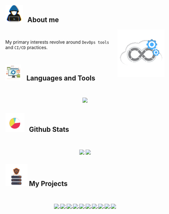## <picture><img src = "./Images/about_me.gif?raw=true" width = 55px style="margin-right: 10px;" ></picture> About me

<picture> <img align="right" src="./Images/Right_Side.gif?raw=true" width = 150px></picture>

<br>

My primary interests revolve around `DevOps tools` and `CI/CD` practices.
<br> <br>

## <picture> <img src = "./Images/tools.gif?raw=true" width = 50px style="margin-right: 12px;"> </picture> Languages and Tools

<br>

<p align="center">
  <a href="https://skillicons.dev">
    <img src="https://skillicons.dev/icons?i=go,py,flask,docker,kubernetes,postgres,git,github,githubactions,jenkins,ansible,terraform,aws,linux,bash,vim&perline=8" />
  </a>
</p>

## <picture> <img src = "./Images/stats.gif?raw=true" width = 60px style="margin-right: 10px;"> </picture> Github Stats

<br>

<p align="center">
 <img src="https://readme.ujstor.com/top-langs/?username=Ujstor&theme=transparent&langs_count=8&layout=compact&hide_border=true&hide=jupyter%20notebook,php,html,css,jinja,smarty,mako" align="center" />
  <img src="https://streak-stats-92f42ajco-ujstor.vercel.app/?user=Ujstor&theme=transparent&hide_border=true&stroke=transparent" align="center" />
</p>

## <picture> <img src = "./Images/projects.gif?raw=true" width = 70px > </picture> My Projects

<br>

<p align="center">
  <a href="https://github.com/Melkeydev/go-blueprint">
    <img align="center" src="https://readme.ujstor.com/pin/?username=melkeydev&repo=go-blueprint&theme=transparent&hide_border=true" />
  </a>
  <a href="https://github.com/Ujstor/coolify-hetzner-terraform">
    <img align="center" src="https://readme.ujstor.com/pin/?username=ujstor&repo=coolify-hetzner-terraform&theme=transparent&hide_border=true" />
  </a>
  <a href="https://github.com/Ujstor/self-hosting-ai-models">
    <img align="center" src="https://readme.ujstor.com/pin/?username=ujstor&repo=self-hosting-ai-models&theme=transparent&hide_border=true" />
  </a>
  <a href="https://github.com/Ujstor/web-ssh-server">
    <img align="center" src="https://readme.ujstor.com/pin/?username=ujstor&repo=web-ssh-server&theme=transparent&hide_border=true" />
  </a>
  <a href="https://github.com/Ujstor/todo-go-htmx">
    <img align="center" src="https://readme.ujstor.com/pin/?username=ujstor&repo=todo-go-htmx&theme=transparent&hide_border=true" />
  </a>
  <a href="https://github.com/Ujstor/probit-exchange-api">
    <img align="center" src="https://readme.ujstor.com/pin/?username=ujstor&repo=probit-exchange-api&theme=transparent&hide_border=true" />
  </a>
  <a href="https://github.com/Ujstor/k8s-infra">
    <img align="center" src="https://readme.ujstor.com/pin/?username=ujstor&repo=k8s-infra&theme=transparent&hide_border=true" />
  </a>
  <a href="https://github.com/Ujstor/deployment-cluster-s3-db">
    <img align="center" src="https://readme.ujstor.com/pin/?username=ujstor&repo=deployment-cluster-s3-db&theme=transparent&hide_border=true" />
  </a>
  <a href="https://github.com/Ujstor/self-hosting-infrastructure-cluster">
    <img align="center" src="https://readme.ujstor.com/pin/?username=ujstor&repo=self-hosting-infrastructure-cluster&theme=transparent&hide_border=true" />
  </a>
  <a href="https://github.com/Ujstor/personal-s3-storage-infrastructure">
    <img align="center" src="https://readme.ujstor.com/pin/?username=ujstor&repo=personal-s3-storage-infrastructure&theme=transparent&hide_border=true" />
  </a>
</p>
